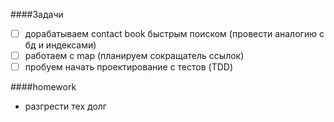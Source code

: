 ####Задачи

- [ ] дорабатываем contact book быстрым поиском (провести аналогию с бд и индексами)
- [ ] работаем с map (планируем сокращатель ссылок)
- [ ] пробуем начать проектирование с тестов (TDD)

####homework

- разгрести тех долг